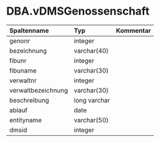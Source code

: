 # DBA.vDMSGenossenschaft

|Spaltenname|Typ|Kommentar|
|:----------|:--|:--------|
|genonr|integer||
|bezeichnung|varchar(40)||
|fibunr|integer||
|fibuname|varchar(30)||
|verwaltnr|integer||
|verwaltbezeichnung|varchar(30)||
|beschreibung|long varchar||
|ablauf|date||
|entityname|varchar(50)||
|dmsid|integer||
